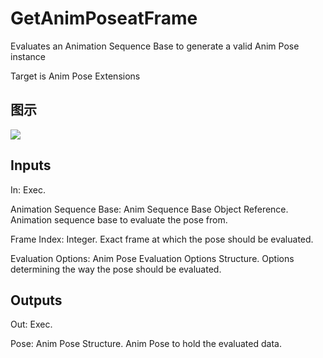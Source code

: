 # GetAnimPoseatFrame

Evaluates an Animation Sequence Base to generate a valid Anim Pose instance

Target is Anim Pose Extensions

## 图示

![]($-20221218-17502890.png)

## Inputs

In: Exec.

Animation Sequence Base: Anim Sequence Base Object Reference. Animation sequence base to evaluate the pose from.

Frame Index: Integer. Exact frame at which the pose should be evaluated.

Evaluation Options: Anim Pose Evaluation Options Structure. Options determining the way the pose should be evaluated.  

## Outputs

Out: Exec.

Pose: Anim Pose Structure. Anim Pose to hold the evaluated data.

